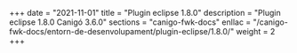 +++
date        = "2021-11-01"
title       = "Plugin eclipse 1.8.0"
description = "Plugin eclipse 1.8.0 Canigó 3.6.0"
sections    = "canigo-fwk-docs"
enllac		= "/canigo-fwk-docs/entorn-de-desenvolupament/plugin-eclipse/1.8.0/"
weight		= 2
+++
